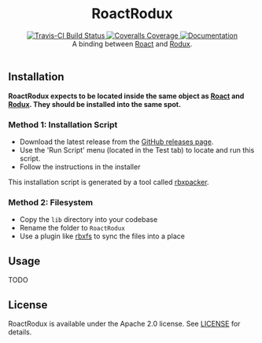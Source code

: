 <h1 align="center">RoactRodux</h1>
<div align="center">
	<a href="https://travis-ci.org/Roblox/RoactRodux">
		<img src="https://api.travis-ci.org/Roblox/RoactRodux.svg?branch=master" alt="Travis-CI Build Status" />
	</a>
	<a href="https://coveralls.io/github/Roblox/RoactRodux?branch=master">
		<img src="https://coveralls.io/repos/github/Roblox/RoactRodux/badge.svg?branch=master" alt="Coveralls Coverage" />
	</a>
	<a href="#">
		<img src="https://img.shields.io/badge/docs-website-brightgreen.svg" alt="Documentation" />
	</a>
</div>

<div align="center">
	A binding between <a href="https://github.com/Roblox/Roact">Roact</a> and <a href="https://github.com/Roblox/Rodux">Rodux</a>.
</div>

<div>&nbsp;</div>

## Installation
**RoactRodux expects to be located inside the same object as [Roact](https://github.com/Roblox/Roact) and [Rodux](https://github.com/Roblox/Rodux). They should be installed into the same spot.**

### Method 1: Installation Script
* Download the latest release from the [GitHub releases page](https://github.com/Roblox/RoactRodux/releases).
* Use the 'Run Script' menu (located in the Test tab) to locate and run this script.
* Follow the instructions in the installer

This installation script is generated by a tool called [rbxpacker](https://github.com/LPGhatguy/rbxpacker).

### Method 2: Filesystem
* Copy the `lib` directory into your codebase
* Rename the folder to `RoactRodux`
* Use a plugin like [rbxfs](https://github.com/LPGhatguy/rbxfs) to sync the files into a place

## Usage
TODO

## License
RoactRodux is available under the Apache 2.0 license. See [LICENSE](LICENSE) for details.